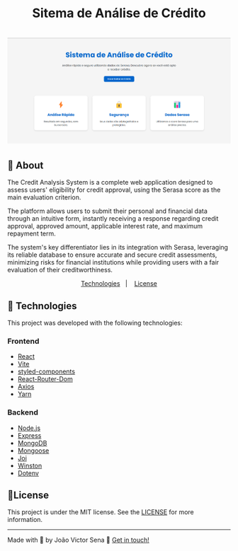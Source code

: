 <h1 align="center">
  <br>
  Sitema de Análise de Crédito
</h1>

<h1>
    <img src="public/sistema-analise-credito.png" alt="Sistema de Análise de Crédito">    
    
## 📕 About

The Credit Analysis System is a complete web application designed to assess users' eligibility for credit approval, using the Serasa score as the main evaluation criterion.

The platform allows users to submit their personal and financial data through an intuitive form, instantly receiving a response regarding credit approval, approved amount, applicable interest rate, and maximum repayment term.

The system's key differentiator lies in its integration with Serasa, leveraging its reliable database to ensure accurate and secure credit assessments, minimizing risks for financial institutions while providing users with a fair evaluation of their creditworthiness.
</h1>
<p align="center">
  <a href="#rocket-technologies">Technologies</a>&nbsp;&nbsp;&nbsp;|&nbsp;&nbsp;&nbsp;
  <a href="#memo-license">License</a>
</p>

## 🚀 Technologies
This project was developed with the following technologies:

### Frontend

- [React](https://reactjs.org/)<br>
- [Vite](https://vitejs.dev/)<br>
- [styled-components](https://styled-components.com/)<br>
- [React-Router-Dom](https://reactrouter.com/en/main)<br>
- [Axios](https://axios-http.com/docs/intro)<br>
- [Yarn](https://yarnpkg.com/)<br>

### Backend
- [Node.js](https://nodejs.org/en/)<br>
- [Express](https://expressjs.com/pt-br/)<br>
- [MongoDB](https://www.mongodb.com/)<br>
- [Mongoose](https://mongoosejs.com/)<br>
- [Joi](https://joi.dev/)<br>
- [Winston](https://github.com/winstonjs/winston)<br>
- [Dotenv](https://www.npmjs.com/package/dotenv)<br>

## 📝License

This project is under the MIT license. See the [LICENSE](https://github.com/joaovictorsenna/credit-analysis-system.git) for more information.

---

Made with 🤍 by João Victor Sena 👋 [Get in touch!](https://www.linkedin.com/in/joao-victor-sena-lopes/)
